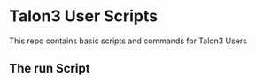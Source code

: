 # Talon3 User Scripts

This repo contains basic scripts and commands for Talon3 Users

## The run Script

